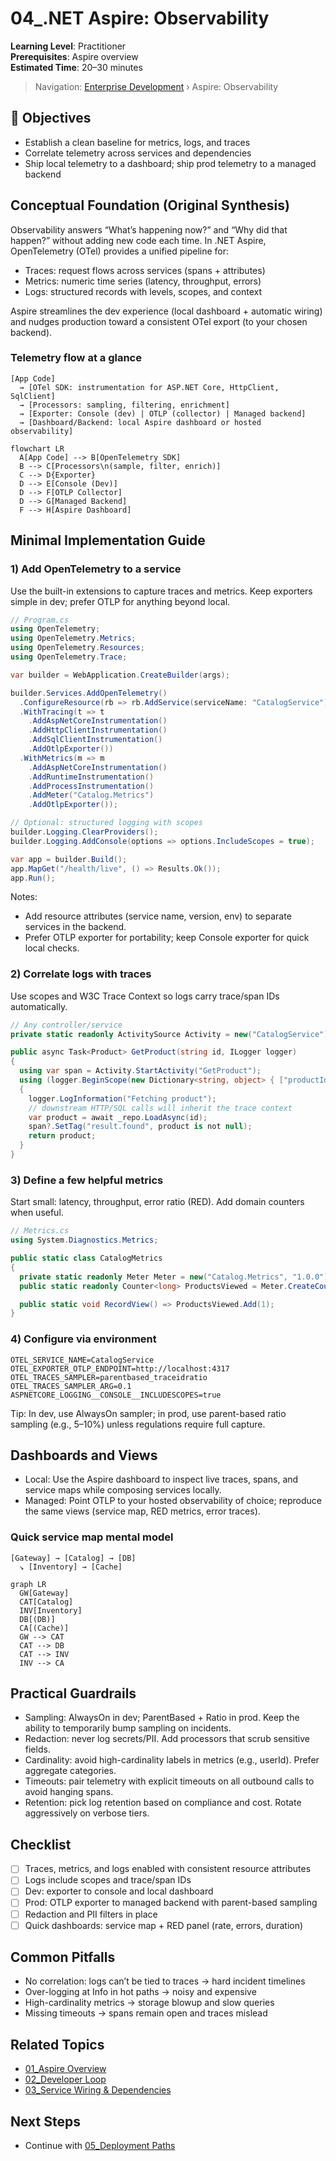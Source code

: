 # 04_.NET Aspire: Observability

**Learning Level**: Practitioner  
**Prerequisites**: Aspire overview  
**Estimated Time**: 20–30 minutes

> Navigation: [Enterprise Development](./README.md) › Aspire: Observability

## 🎯 Objectives

- Establish a clean baseline for metrics, logs, and traces
- Correlate telemetry across services and dependencies
- Ship local telemetry to a dashboard; ship prod telemetry to a managed backend

## Conceptual Foundation (Original Synthesis)

Observability answers “What’s happening now?” and “Why did that happen?” without adding new code each time. In .NET Aspire, OpenTelemetry (OTel) provides a unified pipeline for:

- Traces: request flows across services (spans + attributes)
- Metrics: numeric time series (latency, throughput, errors)
- Logs: structured records with levels, scopes, and context

Aspire streamlines the dev experience (local dashboard + automatic wiring) and nudges production toward a consistent OTel export (to your chosen backend).

### Telemetry flow at a glance

```text
[App Code]
  → [OTel SDK: instrumentation for ASP.NET Core, HttpClient, SqlClient]
  → [Processors: sampling, filtering, enrichment]
  → [Exporter: Console (dev) | OTLP (collector) | Managed backend]
  → [Dashboard/Backend: local Aspire dashboard or hosted observability]
```

```mermaid
flowchart LR
  A[App Code] --> B[OpenTelemetry SDK]
  B --> C[Processors\n(sample, filter, enrich)]
  C --> D{Exporter}
  D --> E[Console (Dev)]
  D --> F[OTLP Collector]
  D --> G[Managed Backend]
  F --> H[Aspire Dashboard]
```

## Minimal Implementation Guide

### 1) Add OpenTelemetry to a service

Use the built-in extensions to capture traces and metrics. Keep exporters simple in dev; prefer OTLP for anything beyond local.

```csharp
// Program.cs
using OpenTelemetry;
using OpenTelemetry.Metrics;
using OpenTelemetry.Resources;
using OpenTelemetry.Trace;

var builder = WebApplication.CreateBuilder(args);

builder.Services.AddOpenTelemetry()
  .ConfigureResource(rb => rb.AddService(serviceName: "CatalogService"))
  .WithTracing(t => t
    .AddAspNetCoreInstrumentation()
    .AddHttpClientInstrumentation()
    .AddSqlClientInstrumentation()
    .AddOtlpExporter())
  .WithMetrics(m => m
    .AddAspNetCoreInstrumentation()
    .AddRuntimeInstrumentation()
    .AddProcessInstrumentation()
    .AddMeter("Catalog.Metrics")
    .AddOtlpExporter());

// Optional: structured logging with scopes
builder.Logging.ClearProviders();
builder.Logging.AddConsole(options => options.IncludeScopes = true);

var app = builder.Build();
app.MapGet("/health/live", () => Results.Ok());
app.Run();
```

Notes:

- Add resource attributes (service name, version, env) to separate services in the backend.
- Prefer OTLP exporter for portability; keep Console exporter for quick local checks.

### 2) Correlate logs with traces

Use scopes and W3C Trace Context so logs carry trace/span IDs automatically.

```csharp
// Any controller/service
private static readonly ActivitySource Activity = new("CatalogService");

public async Task<Product> GetProduct(string id, ILogger logger)
{
  using var span = Activity.StartActivity("GetProduct");
  using (logger.BeginScope(new Dictionary<string, object> { ["productId"] = id }))
  {
    logger.LogInformation("Fetching product");
    // downstream HTTP/SQL calls will inherit the trace context
    var product = await _repo.LoadAsync(id);
    span?.SetTag("result.found", product is not null);
    return product;
  }
}
```

### 3) Define a few helpful metrics

Start small: latency, throughput, error ratio (RED). Add domain counters when useful.

```csharp
// Metrics.cs
using System.Diagnostics.Metrics;

public static class CatalogMetrics
{
  private static readonly Meter Meter = new("Catalog.Metrics", "1.0.0");
  public static readonly Counter<long> ProductsViewed = Meter.CreateCounter<long>("catalog.products.viewed");

  public static void RecordView() => ProductsViewed.Add(1);
}
```

### 4) Configure via environment

```text
OTEL_SERVICE_NAME=CatalogService
OTEL_EXPORTER_OTLP_ENDPOINT=http://localhost:4317
OTEL_TRACES_SAMPLER=parentbased_traceidratio
OTEL_TRACES_SAMPLER_ARG=0.1
ASPNETCORE_LOGGING__CONSOLE__INCLUDESCOPES=true
```

Tip: In dev, use AlwaysOn sampler; in prod, use parent-based ratio sampling (e.g., 5–10%) unless regulations require full capture.

## Dashboards and Views

- Local: Use the Aspire dashboard to inspect live traces, spans, and service maps while composing services locally.
- Managed: Point OTLP to your hosted observability of choice; reproduce the same views (service map, RED metrics, error traces).

### Quick service map mental model

```text
[Gateway] → [Catalog] → [DB]
  ↘ [Inventory] → [Cache]
```

```mermaid
graph LR
  GW[Gateway]
  CAT[Catalog]
  INV[Inventory]
  DB[(DB)]
  CA[(Cache)]
  GW --> CAT
  CAT --> DB
  CAT --> INV
  INV --> CA
```

## Practical Guardrails

- Sampling: AlwaysOn in dev; ParentBased + Ratio in prod. Keep the ability to temporarily bump sampling on incidents.
- Redaction: never log secrets/PII. Add processors that scrub sensitive fields.
- Cardinality: avoid high-cardinality labels in metrics (e.g., userId). Prefer aggregate categories.
- Timeouts: pair telemetry with explicit timeouts on all outbound calls to avoid hanging spans.
- Retention: pick log retention based on compliance and cost. Rotate aggressively on verbose tiers.

## Checklist

- [ ] Traces, metrics, and logs enabled with consistent resource attributes
- [ ] Logs include scopes and trace/span IDs
- [ ] Dev: exporter to console and local dashboard
- [ ] Prod: OTLP exporter to managed backend with parent-based sampling
- [ ] Redaction and PII filters in place
- [ ] Quick dashboards: service map + RED panel (rate, errors, duration)

## Common Pitfalls

- No correlation: logs can’t be tied to traces → hard incident timelines
- Over-logging at Info in hot paths → noisy and expensive
- High-cardinality metrics → storage blowup and slow queries
- Missing timeouts → spans remain open and traces mislead

## Related Topics

- [01_Aspire Overview](./01_DotNet-Aspire-Overview.md)
- [02_Developer Loop](./02_DotNet-Aspire-Dev-Loop.md)
- [03_Service Wiring & Dependencies](./03_DotNet-Aspire-Service-Wiring-and-Dependencies.md)

## Next Steps

- Continue with [05_Deployment Paths](./05_DotNet-Aspire-Deployment-Paths.md)
